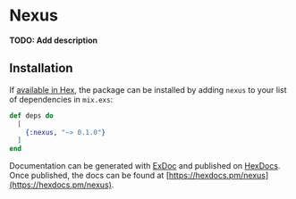 # Nexus

**TODO: Add description**

## Installation

If [available in Hex](https://hex.pm/docs/publish), the package can be installed
by adding `nexus` to your list of dependencies in `mix.exs`:

```elixir
def deps do
  [
    {:nexus, "~> 0.1.0"}
  ]
end
```

Documentation can be generated with [ExDoc](https://github.com/elixir-lang/ex_doc)
and published on [HexDocs](https://hexdocs.pm). Once published, the docs can
be found at [https://hexdocs.pm/nexus](https://hexdocs.pm/nexus).

